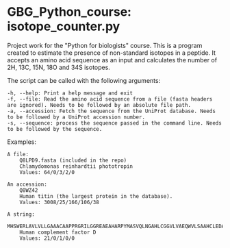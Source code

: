 # GBG_Python_course: isotope_counter.py
Project work for the "Python for biologists" course.
This is a program created to estimate the presence of non-standard isotopes in a peptide. It accepts an amino acid sequence as an input and calculates the number of 2H, 13C, 15N, 18O and 34S isotopes.


The script can be called with the following arguments:

	-h, --help: Print a help message and exit
	-f, --file: Read the amino acid sequence from a file (fasta headers are ignored). Needs to be followed by an absolute file path.
	-a, --accession: Fetch the sequence from the UniProt database. Needs to be followed by a UniProt accession number.
	-s, --sequence: process the sequence passed in the command line. Needs to be followed by the sequence.


Examples:

	A file:
		Q8LPD9.fasta (included in the repo)
		Chlamydomonas reinhardtii phototropin
		Values: 64/0/3/2/0

	An accession:
		Q8WZ42
		Human titin (the largest protein in the database).
		Values: 3008/25/166/106/38

	A string:
		MHSWERLAVLVLLGAAACAAPPRGRILGGREAEAHARPYMASVQLNGAHLCGGVLVAEQWVLSAAHCLEDAADGKVQVLLGAHSLSQPEPSKRLYDVLRAVPHPDSQPDTIDHDLLLLQLSEKATLGPAVRPLPWQRVDRDVAPGTLCDVAGWGIVNHAGRRPDSLQHVLLPVLDRATCNRRTHHDGAITERLMCAESNRRDSCKGDSGGPLVCGGVLEGVVTSGSRVCGNRKKPGIYTRVASYAAWIDSVLA
		Human complement factor D
		Values: 21/0/1/0/0
